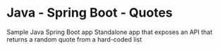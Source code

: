 # Java - Spring Boot - Quotes

Sample Java Spring Boot app
Standalone app that exposes an API that returns a random quote from a hard-coded list